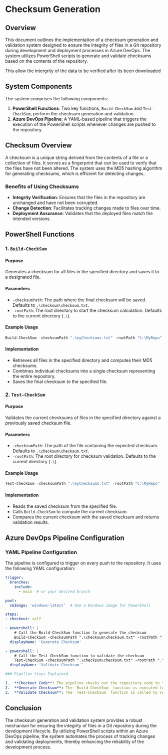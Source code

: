 Checksum Generation
===========================================================================

Overview
--------

This document outlines the implementation of a checksum generation and validation system designed to ensure the integrity of files in a Git repository during development and deployment processes in Azure DevOps. The system utilizes PowerShell scripts to generate and validate checksums based on the contents of the repository.

This allow the intergrity of the data to be verified after its been downloaded

System Components
-----------------

The system comprises the following components:

1.  **PowerShell Functions**: Two key functions, `Build-CheckSum` and `Test-CheckSum`, perform the checksum generation and validation.
2.  **Azure DevOps Pipeline**: A YAML-based pipeline that triggers the execution of the PowerShell scripts whenever changes are pushed to the repository.

Checksum Overview
-----------------

A checksum is a unique string derived from the contents of a file or a collection of files. It serves as a fingerprint that can be used to verify that the files have not been altered. The system uses the MD5 hashing algorithm for generating checksums, which is efficient for detecting changes.

### Benefits of Using Checksums

-   **Integrity Verification**: Ensures that the files in the repository are unchanged and have not been corrupted.
-   **Change Detection**: Facilitates tracking changes made to files over time.
-   **Deployment Assurance**: Validates that the deployed files match the intended versions.

PowerShell Functions
--------------------

### 1\. `Build-CheckSum`

#### Purpose

Generates a checksum for all files in the specified directory and saves it to a designated file.

#### Parameters

-   `-checksumPath`: The path where the final checksum will be saved. Defaults to `.\checksum\checksum.txt`.
-   `-rootPath`: The root directory to start the checksum calculation. Defaults to the current directory (`.\`).

#### Example Usage

```powershell
Build-CheckSum -checksumPath ".\myChecksums.txt" -rootPath "C:\MyRepo"
```

#### Implementation

-   Retrieves all files in the specified directory and computes their MD5 checksums.
-   Combines individual checksums into a single checksum representing the entire repository.
-   Saves the final checksum to the specified file.

### 2\. `Test-CheckSum`

#### Purpose

Validates the current checksums of files in the specified directory against a previously saved checksum file.

#### Parameters

-   `-checksumPath`: The path of the file containing the expected checksum. Defaults to `.\checksum\checksum.txt`.
-   `-rootPath`: The root directory for checksum validation. Defaults to the current directory (`.\`).

#### Example Usage

```powershell
Test-CheckSum -checksumPath ".\myChecksums.txt" -rootPath "C:\MyRepo"
```

#### Implementation

-   Reads the saved checksum from the specified file.
-   Calls `Build-CheckSum` to compute the current checksum.
-   Compares the current checksum with the saved checksum and returns validation results.

Azure DevOps Pipeline Configuration
-----------------------------------

### YAML Pipeline Configuration

The pipeline is configured to trigger on every push to the repository. It uses the following YAML configuration:

```yaml
trigger:
  branches:
    include:
      - main  # or your desired branch

pool:
  vmImage: 'windows-latest'  # Use a Windows image for PowerShell

steps:
- checkout: self

- powershell: |
    # Call the Build-CheckSum function to generate the checksum
    Build-CheckSum -checksumPath ".\checksum\checksum.txt" -rootPath ".\"
  displayName: 'Generate Checksum'

- powershell: |
    # Call the Test-CheckSum function to validate the checksum
    Test-CheckSum -checksumPath ".\checksum\checksum.txt" -rootPath "."
  displayName: 'Validate Checksum'`

### Pipeline Steps Explained

1.  **Checkout Code**: The pipeline checks out the repository code to the agent.
2.  **Generate Checksum**: The `Build-CheckSum` function is executed to create a checksum file for the repository.
3.  **Validate Checksum**: The `Test-CheckSum` function is called to verify the integrity of the files against the generated checksum.
```
Conclusion
----------

The checksum generation and validation system provides a robust mechanism for ensuring the integrity of files in a Git repository during the development lifecycle. By utilizing PowerShell scripts within an Azure DevOps pipeline, the system automates the process of tracking changes and validating deployments, thereby enhancing the reliability of the development process.